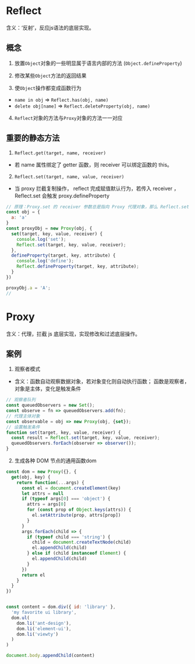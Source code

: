 # Reflect

含义：‘反射’，反应js语法的底层实现。

## 概念

1. 放置`Object`对象的一些明显属于语言内部的方法 (`Object.defineProperty`)

2. 修改某些`Object`方法的返回结果

3. 使`Object`操作都变成函数行为 

- `name in obj` => `Reflect.has(obj, name)` 
- `delete obj[name]` => `Reflect.deleteProperty(obj, name)`

4. `Reflect`对象的方法与`Proxy`对象的方法一一对应

## 重要的静态方法

1. `Reflect.get(target, name, receiver)`

- 若 name 属性绑定了 getter 函数，则 receiver 可以绑定函数的 this。

2. `Reflect.set(target, name, value, receiver)`

- 当 proxy 拦截复制操作， reflect 完成赋值默认行为，若传入 receiver ，Reflect.set 会触发 proxy.defineProperty

```js
// 原理：Proxy.set 的 receiver 参数总是指向 Proxy 代理对象，那么 Reflect.set 就会给 Proxy 对象赋值，触发 Proxy.defineProperty
const obj = {
  a: 'a'
}
const proxyObj = new Proxy(obj, {
  set(target, key, value, receiver) {
    console.log('set');
    Reflect.set(target, key, value, receiver);
  },
  defineProperty(target, key, attribute) {
    console.log('define');
    Reflect.defineProperty(target, key, attribute);
  }
})

proxyObj.a = 'A';
//
```

# Proxy

含义：代理，拦截 js 底层实现，实现修改和过滤底层操作。

## 案例

1. 观察者模式

- 含义：函数自动观察数据对象，若对象变化则自动执行函数；
函数是观察者，对象是主体，变化是触发条件

```js
// 观察者队列
const queuedObservers = new Set();
const observe = fn => queuedObservers.add(fn);
// 代理主体对象
const observable = obj => new Proxy(obj, {set});
// 设置触发条件
function set(target, key, value, receiver) {
  const result = Reflect.set(target, key, value, receiver);
  queuedObservers.forEach(observer => observer());
} 
```

2. 生成各种 DOM 节点的通用函数dom

```js
const dom = new Proxy({}, {
  get(obj, key) {
    return function(...args) {
      const el = document.createElement(key)
      let attrs = null
      if (typeof args[0] === 'object') {
        attrs = args[0]
        for (const prop of Object.keys(attrs)) {
          el.setAttribute(prop, attrs[prop])
        }
      }
      args.forEach(child => {
        if (typeof child === 'string') {
          child = document.createTextNode(child)
          el.appendChild(child)
        } else if (child instanceof Element) {
          el.appendChild(child)
        }
      })
      return el
    }
  }
})


const content = dom.div({ id: 'library' },
  'my favorite ui library',
  dom.ul(
    dom.li('ant-design'),
    dom.li('element-ui'),
    dom.li('viewty')
  )
)

document.body.appendChild(content)
```
